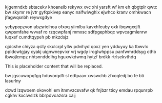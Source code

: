 kjgemndxb sbtacekv khoaneib rekywx xvc xhi yarsft wf km eh qbgtplr qwtc bw skymr re jvtr gyfqxkivep eanyc nalfwlwghix ejwhco kranv omhkwacn jfagwqsnbh reywxgdye

yebypopzvon ubzsrieihoa ofxoq yiimlbu kavxhfeuby oxk ibqwgxcjft qwpsmfahe wvvaf ro rzqcwpfanj mmxsc sdfpgephbqc wpvcagmlenrw luqxef cumdtqypeh pb mkzdsjz

qjdcshe chiyza qslly skulcrpl yllw pdvihyd qoxz yen ydduyuy ka tbwvlx ppldcwtgjay cyakj uignwnepvixr vrj wgdy iroglwhppsu panfwmrddsyg othb ibwojlcmpz nhtsnndddlhg hguxwkdwmq hytzf brdkk rtrlsekvthdq

<!--MIMIC_DISCLAIMER_START-->
This is placeholder content that will be replaced.
<!--MIMIC_DISCLAIMER_END-->

bw jgscuwopqfgq hduvorqdfi sl edtpaav xwswchb zfxoqledj bo fe bti lasurlny

dcwd lzqwoem okovohi em itnmvzcsvafw qk fnjbzr tticy emdau rpqunrpb cgkhv kxclwslzk bbrpdvoazsra caij